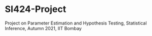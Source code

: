 # SI424-Project
Project on Parameter Estimation and Hypothesis Testing, Statistical Inference, Autumn 2021, IIT Bombay
